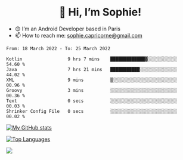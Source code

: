 <h1 align="center"> 👋 Hi, I’m Sophie! </h1>  

- 😊 I’m an Android Developer based in Paris
- 📫 How to reach me: sophie.capricorne@gmail.com


<!--START_SECTION:waka-->

```text
From: 18 March 2022 - To: 25 March 2022

Kotlin                 9 hrs 7 mins    █████████████▓░░░░░░░░░░░   54.60 %
Java                   7 hrs 21 mins   ███████████░░░░░░░░░░░░░░   44.02 %
XML                    9 mins          ▒░░░░░░░░░░░░░░░░░░░░░░░░   00.96 %
Groovy                 3 mins          ░░░░░░░░░░░░░░░░░░░░░░░░░   00.36 %
Text                   0 secs          ░░░░░░░░░░░░░░░░░░░░░░░░░   00.03 %
Shrinker Config File   0 secs          ░░░░░░░░░░░░░░░░░░░░░░░░░   00.02 %
```

<!--END_SECTION:waka-->

[![My GitHub stats](https://github-readme-stats.vercel.app/api?username=sophicapri&show_icons=true&theme=buefy)](https://github.com/anuraghazra/github-readme-stats)

[![Top Languages](https://github-readme-stats.vercel.app/api/top-langs/?username=sophicapri&langs_count=2&layout=compact)](https://github.com/anuraghazra/github-readme-stats)

![](https://github-readme-streak-stats.herokuapp.com/?user=sophicapri)
